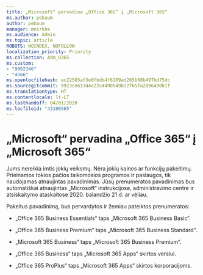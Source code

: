 ```yaml
---
title: „Microsoft“ pervadina „Office 365“ į „Microsoft 365“
ms.author: pebaum
author: pebaum
manager: mnirkhe
ms.audience: Admin
ms.topic: article
ROBOTS: NOINDEX, NOFOLLOW
localization_priority: Priority
ms.collection: Adm_O365
ms.custom:
- "9002346"
- "4566"
ms.openlocfilehash: ac22565af3e0fbdb4f6109ad265b08b497bd75dc
ms.sourcegitcommit: 9923ce61344e22c4490549b12f65fa2896490b1f
ms.translationtype: HT
ms.contentlocale: lt-LT
ms.lasthandoff: 04/01/2020
ms.locfileid: "43100565"
---
```

# <a name="microsoft-is-renaming-office-365-to-microsoft-365"></a>„Microsoft“ pervadina „Office 365“ į „Microsoft 365“

Jums nereikia imtis jokių veiksmų. Nėra jokių kainos ar funkcijų pakeitimų. Prieinamos tokios pačios taikomosios programos ir paslaugos, tik naudojamas atnaujintas pavadinimas. Jūsų prenumeratos pavadinimas bus automatiškai atnaujintas „Microsoft“ instrukcijose, administravimo centre ir atsiskaitymo ataskaitose 2020. balandžio 21 d. ar vėliau.

Pakeitus pavadinimą, bus pervardytos ir žemiau pateiktos prenumeratos:

- „Office 365 Business Essentials“ taps „Microsoft 365 Business Basic“.

- „Office 365 Business Premium“ taps „Microsoft 365 Business Standard“.

- „Microsoft 365 Business“ taps „Microsoft 365 Business Premium“.

- „Office 365 Business“ taps „Microsoft 365 Apps“ skirtos verslui.

- „Office 365 ProPlus“ taps „Microsoft 365 Apps“ skirtos korporacijoms.
